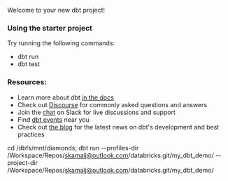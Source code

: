 Welcome to your new dbt project!

### Using the starter project

Try running the following commands:
- dbt run
- dbt test


### Resources:
- Learn more about dbt [in the docs](https://docs.getdbt.com/docs/introduction)
- Check out [Discourse](https://discourse.getdbt.com/) for commonly asked questions and answers
- Join the [chat](https://community.getdbt.com/) on Slack for live discussions and support
- Find [dbt events](https://events.getdbt.com) near you
- Check out [the blog](https://blog.getdbt.com/) for the latest news on dbt's development and best practices

cd /dbfs/mnt/diamonds;
dbt run --profiles-dir /Workspace/Repos/skamalj@outlook.com/databricks.git/my_dbt_demo/ --project-dir /Workspace/Repos/skamalj@outlook.com/databricks.git/my_dbt_demo/
